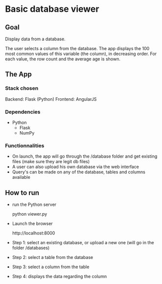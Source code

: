 # Basic database viewer

## Goal

Display data from a database.

The user selects a column from the database. The app displays the 100 most common values of this variable (the column), in decreasing order. For each value, the row count and the average age is shown.

## The App

### Stack chosen

Backend: Flask (Python)
Frontend: AngularJS

### Dependencies

- Python
	- Flask
	- NumPy

### Functionnalities

- On launch, the app will go through the /database folder and get existing files (make sure they are legit db files)
- A user can also upload his own database via the web interface
- Query's can be made on any of the database, tables and columns available


## How to run

- run the Python server

	python viewer.py

- Launch the browser

	http://localhost:8000

- Step 1: select an existing database, or upload a new one (will go in the folder /databases)

- Step 2: select a table from the database

- Step 3: select a column from the table

- Step 4: displays the data regarding the column